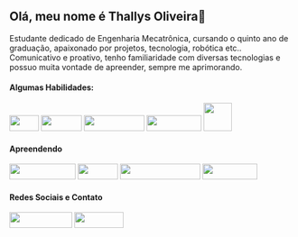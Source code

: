 ## Olá, meu nome é Thallys Oliveira👋

Estudante dedicado de Engenharia Mecatrônica, cursando o quinto ano de graduação, apaixonado por projetos, tecnologia, robótica etc.. Comunicativo e proativo, tenho familiaridade com diversas tecnologias e possuo muita vontade de apreender, sempre me
aprimorando. 

#### Algumas Habilidades:
<div display="inline">
<img width="52.25" height="28" src="https://img.shields.io/badge/C-00599C?style=for-the-badge&logo=c&logoColor=white" />
<img width="71.75" height="28" src="https://img.shields.io/badge/C%2B%2B-00599C?style=for-the-badge&logo=c%2B%2B&logoColor=white" />
<img width="106.75" height="28" src="https://img.shields.io/badge/Arduino-00979D?style=for-the-badge&logo=Arduino&logoColor=white" />
<img width="97.5" height="28" src="https://img.shields.io/badge/Python-FFD43B?style=for-the-badge&logo=python&logoColor=blu" />
<img width="50" height="50" src="https://cdn.jsdelivr.net/gh/devicons/devicon@latest/icons/git/git-original.svg" />



</div>     


#### Apreendendo 
<div display="inline">
<img width="117.25" height="28" src="https://img.shields.io/badge/espressif-E7352C?style=for-the-badge&logo=espressif&logoColor=white" />
<img width="70.75" height="28" src="https://img.shields.io/badge/ROS-22314E?style=for-the-badge&logo=ROS&logoColor=white" />
<img width="142" height="28" src="https://img.shields.io/badge/Raspberry%20Pi-A22846?style=for-the-badge&logo=Raspberry%20Pi&logoColor=white" />
<img width="97.5" height="28" src="https://img.shields.io/badge/Docker-2CA5E0?style=for-the-badge&logo=docker&logoColor=white" />
</div>
  

#### Redes Sociais e Contato

<div display="inline">
<img width="111" height="28" src="https://img.shields.io/badge/LinkedIn-0077B5?style=for-the-badge&logo=linkedin&logoColor=white" />
<img width="87.25" height="28" src="https://img.shields.io/badge/Gmail-D14836?style=for-the-badge&logo=gmail&logoColor=white" />
</div>   

<!--
**thallys-smo/thallys-smo** is a ✨ _special_ ✨ repository because its `README.md` (this file) appears on your GitHub profile.

Here are some ideas to get you started:

- 🔭 I’m currently working on ...
- 🌱 I’m currently learning ...
- 👯 I’m looking to collaborate on ...
- 🤔 I’m looking for help with ...
- 💬 Ask me about ...
- 📫 How to reach me: ...
- 😄 Pronouns: ...
- ⚡ Fun fact: ...
-->
